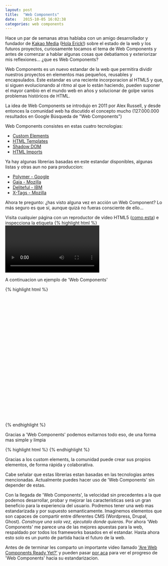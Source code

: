 ```yaml
---
layout: post
title:  "Web Components"
date:   2015-10-05 16:02:38
categories: web components
---
```


Hace un par de semanas atras hablaba con un amigo desarrollador y fundador de [Kakao Media](www.kakaomedia.com) ([Hola Erick!](http://www.twitter.com/eveevans)) sobre el estado de la web y los futuros proyectos, curiosamente tocamos el tema de Web Components y antes de comenzar a hablar algunas cosas que debatiamos y exteriorizar mis reflexiones... ¿que es Web Components?

Web Components es un nuevo estandar de la web que permitira dividir nuestros proyectos en elementos mas pequeños, reusables y encapsulados. Este estandar es una reciente incorporacion al HTML5 y que, si siguen evolucionando al ritmo al que lo están haciendo, pueden suponer el mayor cambio en el mundo web en años y solucionar de golpe varios problemas históricos de HTML.

La idea de Web Components se introdujo en 2011 por Alex Russell, y desde entonces la comunidad web ha discutido el concepto mucho (127.000.000 resultados en Google Búsqueda de "Web Components")

Web Components consistes en estas cuatro tecnologias:

* [Custom Elements](https://developer.mozilla.org/en-US/docs/Web/Web_Components/Custom_Elements)
* [HTML Templates](https://developer.mozilla.org/en-US/docs/Web/HTML/Element/template)
* [Shadow DOM](https://developer.mozilla.org/en-US/docs/Web/Web_Components/Shadow_DOM)
* [HTML Imports](https://developer.mozilla.org/en-US/docs/Web/Web_Components/HTML_Imports)


Ya hay algunas librerias basadas en este estandar disponibles, algunas listas y otras aun no para produccion:

* [Polymer - Google](https://github.com/polymer/polymer)
* [Gaia - Mozilla](https://github.com/gaia-components/gaia-components)
* [Deliteful - IBM](https://github.com/ibm-js/deliteful)
* [X-Tags - Mozilla](http://x-tags.org/)


Ahora te pregunto: ¿has visto alguna vez en acción un Web Component? Lo más seguro es que sí, aunque quizá no fueras consciente de ello…

Visita cualquier página con un reproductor de vídeo HTML5 ([como esta](http://vimeo.com/blog/post:606)) e inspecciona la etiqueta {% highlight html %}
<video> {% endhighlight %} con las Herramientas para Desarrolladores de Chrome. Activa “Show user agent shadow DOM” y, ¡sorpresa!, verás cómo aparecen multitud de nuevos elementos que estaban ocultos inicialmente (en el Shadow DOM).

A continuacion un ejemplo de 'Web Components'

{% highlight html %}
<!DOCTYPE html>
<html>
  <head>
    <style>
      #map_canvas {
        width: 500px;
        height: 400px;
      }
    </style>
    <script src="https://maps.googleapis.com/maps/api/js"></script>
    <script>
      function initialize() {
        var mapCanvas = document.getElementById('map_canvas');
        var mapOptions = {
          center: new google.maps.LatLng(44.5403, -78.5463),
          zoom: 8,
          mapTypeId: google.maps.MapTypeId.ROADMAP
        }
        var map = new google.maps.Map(mapCanvas, mapOptions)
      }
      google.maps.event.addDomListener(window, 'load', initialize);
    </script>
  </head>
  <body>
    <div id="map_canvas"></div>
  </body>
</html>
{% endhighlight %}

Gracias a 'Web Components' podemos evitarnos todo eso, de una forma mas simple y limpia 

{% highlight html %}
<google-map latitude="37.77493" longitude="-122.41942"></google-map>
{% endhighlight %}

Gracias a los custom elements, la comunidad puede crear sus propios elementos, de forma rápida y colaborativa.

Cabe señalar que estas librerias estan basadas en las tecnologias antes mencionadas. Actualmente puedes hacer uso de 'Web Components' sin depender de estas.

Con la llegada de 'Web Components', la velocidad sin precedentes a la que podemos desarrollar, probar y mejorar las características será un gran beneficio para la experiencia del usuario. Podremos tener una web mas estandarizada y por supuesto semanticamente. Imaginemos elementos que son capaces de compartir entre diferentes CMS (Wordpress, Drupal, Ghost). _Construye una sola vez, ejecutalo donde quieras_. Por ahora 'Web Components' me parece una de las mejores apuestas para la web, respaldado por todos los frameworks basados en el estandar. Hasta ahora esto solo es un punto de partida hacia el futuro de la web.

Antes de de terminar les comparto un importante video llamado ['Are Web Components Ready Yet?'](https://www.youtube.com/watch?v=oDtpXhMQeew) y pueden pasar [por aca](http://jonrimmer.github.io/are-we-componentized-yet/) para ver el progreso de 'Web Components' hacia su estandarizacion.

